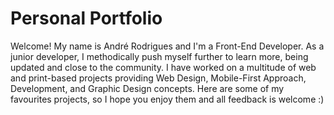 # Personal Portfolio

Welcome! My name is André Rodrigues and I'm a Front-End Developer. As a junior developer, I methodically push myself further to learn more, being updated and close to the community. I have worked on a multitude of web and print-based projects providing Web Design, Mobile-First Approach, Development, and Graphic Design concepts. Here are some of my favourites projects, so I hope you enjoy them and all feedback is welcome :)

